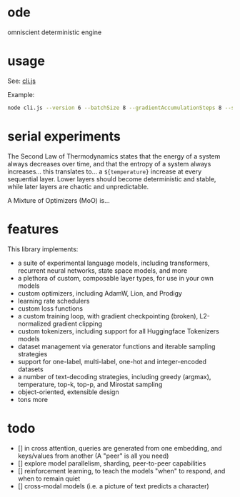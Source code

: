 # ode

omniscient deterministic engine

# usage

See: [cli.js](./cli.js)

Example:

```sh
node cli.js --version 6 --batchSize 8 --gradientAccumulationSteps 8 --sampleLength 256 --generateEvery 512 --predictLength 512 --saveEvery 250 --action train
```

# serial experiments

The Second Law of Thermodynamics states that the energy of a system always decreases over time, and that the entropy of a system always increases... this translates to... a `${temperature}` increase at every sequential layer. Lower layers should become deterministic and stable, while later layers are chaotic and unpredictable.

A Mixture of Optimizers (MoO) is...

# features

This library implements:

-   a suite of experimental language models, including transformers, recurrent neural networks, state space models, and more
-   a plethora of custom, composable layer types, for use in your own models
-   custom optimizers, including AdamW, Lion, and Prodigy
-   learning rate schedulers
-   custom loss functions
-   a custom training loop, with gradient checkpointing (broken), L2-normalized gradient clipping
-   custom tokenizers, including support for all Huggingface Tokenizers models
-   dataset management via generator functions and iterable sampling strategies
-   support for one-label, multi-label, one-hot and integer-encoded datasets
-   a number of text-decoding strategies, including greedy (argmax), temperature, top-k, top-p, and Mirostat sampling
-   object-oriented, extensible design
-   tons more

# todo

-   [] in cross attention, queries are generated from one embedding, and keys/values from another (A "peer" is all you need)
-   [] explore model parallelism, sharding, peer-to-peer capabilities
-   [] reinforcement learning, to teach the models "when" to respond, and when to remain quiet
-   [] cross-modal models (i.e. a picture of text predicts a character)
